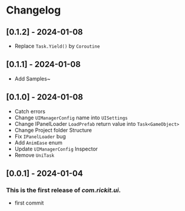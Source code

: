 # Changelog
## [0.1.2] - 2024-01-08

- Replace `Task.Yield()` by `Coroutine`

## [0.1.1] - 2024-01-08

- Add Samples~

## [0.1.0] - 2024-01-08
- Catch errors
- Change `UIManagerConfig` name into `UISettings`
- Change IPanelLoader `LoadPrefab` return value into `Task<GameObject>`
- Change Project folder Structure
- Fix `IPanelLoader` bug
- Add `AnimEase` enum
- Update `UIManagerConfig` Inspector
- Remove `UniTask`

## [0.0.1] - 2024-01-04

### This is the first release of *com.rickit.ui*.

- first commit
